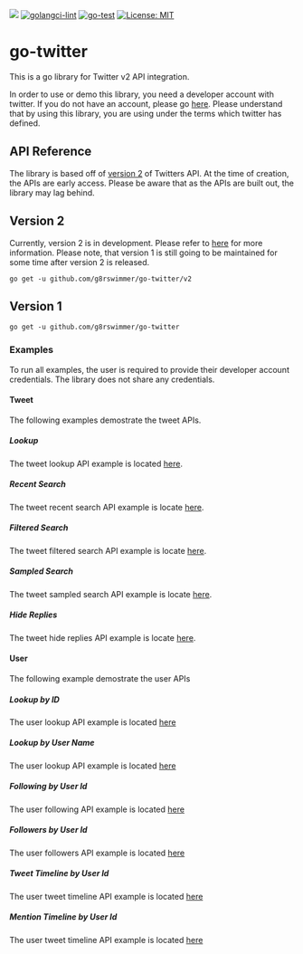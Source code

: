 ![](https://img.shields.io/endpoint?url=https%3A%2F%2Ftwbadges.glitch.me%2Fbadges%2Fv2)
[![golangci-lint](https://github.com/g8rswimmer/go-twitter/actions/workflows/golangci-lint.yml/badge.svg)](https://github.com/g8rswimmer/go-twitter/actions/workflows/golangci-lint.yml)
[![go-test](https://github.com/g8rswimmer/go-twitter/actions/workflows/go-test.yml/badge.svg)](https://github.com/g8rswimmer/go-twitter/actions/workflows/go-test.yml)
[![License: MIT](https://img.shields.io/badge/License-MIT-yellow.svg)](https://opensource.org/licenses/MIT)

# go-twitter
This is a go library for Twitter v2 API integration.

In order to use or demo this library, you need a developer account with twitter.  If you do not have an account, please go [here](https://developer.twitter.com/en).  Please understand that by using this library, you are using under the terms which twitter has defined.

## API Reference
The library is based off of [version 2](https://developer.twitter.com/en/docs/twitter-api/early-access) of Twitters API.  At the time of creation, the APIs are early access.  Please be aware that as the APIs are built out, the library may lag behind.

## Version 2

Currently, version 2 is in development. Please refer to [here](./v2/README.md) for more information.  Please note, that version 1 is still going to be maintained for some time after version 2 is released.

```
go get -u github.com/g8rswimmer/go-twitter/v2
```

## Version 1

```
go get -u github.com/g8rswimmer/go-twitter
```

### Examples
To run all examples, the user is required to provide their developer account credentials.  The library does not share any credentials.

#### Tweet
The following examples demostrate the tweet APIs.

##### Lookup
The tweet lookup API example is located [here](./_examples/tweet/lookup).  

##### Recent Search 
The tweet recent search API example is locate [here](./_examples/tweet/recent-search).  

##### Filtered Search 
The tweet filtered search API example is locate [here](./_examples/tweet/filtered-search).  

##### Sampled Search 
The tweet sampled search API example is locate [here](./_examples/tweet/sampled-search).  

##### Hide Replies
The tweet hide replies API example is locate [here](./_examples/tweet/hide).  

#### User
The following example demostrate the user APIs

##### Lookup by ID
The user lookup API example is located [here](./_examples/user/lookup-id)

##### Lookup by User Name
The user lookup API example is located [here](./_examples/user/lookup-name)

##### Following by User Id
The user following API example is located [here](./_examples/user/following)

##### Followers by User Id
The user followers API example is located [here](./_examples/user/followers)

##### Tweet Timeline by User Id
The user tweet timeline API example is located [here](./_examples/user/tweets)

##### Mention Timeline by User Id
The user tweet timeline API example is located [here](./_examples/user/mentions)